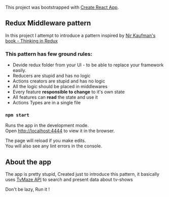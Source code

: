 This project was bootstrapped with [Create React App](https://github.com/facebook/create-react-app).

## Redux Middleware pattern

In this project I attempt to introduce a pattern inspired by [Nir Kaufman's book - Thinking in Redux](https://leanpub.com/thinking-in-Redux)
### This pattern has few ground rules:

- Devide redux folder from your UI - to be able to replace your framework easily.
- Reducers are stupid and has no logic
- Actions creators are stupid and has no logic
- All the logic should be placed in middlewares
- Every feature <b>responsible to change</b> to it's own state
- All features can <b>read</b> the state and use it 
- Actions Types are in a single file

### `npm start`

Runs the app in the development mode.<br>
Open [http://localhost:4444](http://localhost:4444) to view it in the browser.

The page will reload if you make edits.<br>
You will also see any lint errors in the console.

## About the app

The app is pretty stupid, Created just to introduce this pattern, it basically 
uses [TvMaze API](http://www.tvmaze.com/) to search and present data about tv-shows

Don't be lazy, Run it !
